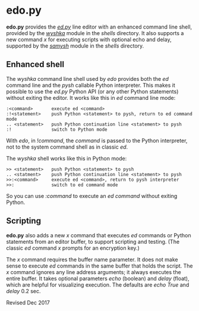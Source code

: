 
edo.py
======

**edo.py** provides the *[ed.py](ed.md)* line editor with an enhanced
command line shell, provided by the *[wyshka](../shells/wyshka.py)*
module in the *shells* directory.  It also supports a new command *x*
for executing scripts with optional echo and delay, supported by the
*[samysh](../shells/samysh.py)* module in the *shells* directory.

## Enhanced shell ##

The *wyshka* command line shell used by *edo* provides both the *ed*
command line and the *pysh* callable Python interpreter.  This makes
it possible to use the *ed.py* Python API (or any other Python
statements) without exiting the editor.  It works like this in *ed*
command line mode:

    :<command>       execute ed <command>
    :!<statement>    push Python <statement> to pysh, return to ed command mode
    .. <statement>   push Python continuation line <statement> to pysh
    :!               switch to Python mode

With *edo*, in *!command*, the *command* is passed to the Python
interpreter, not to the system command shell as in classic *ed*.

The *wyshka* shell works like this in Python mode:

    >> <statement>   push Python <statement> to pysh
    .. <statment>    push Python continuation line <statement> to pysh
    >>:<command>     execute ed <command>, return to pysh interpreter
    >>:              switch to ed command mode

So you can use *:command* to execute an *ed* *command* without exiting
Python.

## Scripting ##

**edo.py** also adds a new *x* command that executes *ed* commands or
Python statements from an editor buffer, to support scripting and
testing.  (The classic *ed* command *x* prompts for an encryption
key.)

The *x* command requires the buffer name parameter.  It does not make
sense to execute *ed* commands in the same buffer that holds the
script.  The *x* command ignores any line address arguments; it always
executes the entire buffer.  It takes optional parameters *echo*
(boolean) and *delay* (float), which are helpful for visualizing
execution.  The defaults are *echo* *True* and *delay* 0.2 sec.

Revised Dec 2017
